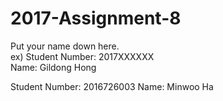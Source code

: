 # 2017-Assignment-8

Put your name down here.  
ex) Student Number: 2017XXXXXX  
Name: Gildong Hong

Student Number:  2016726003
Name: Minwoo Ha
